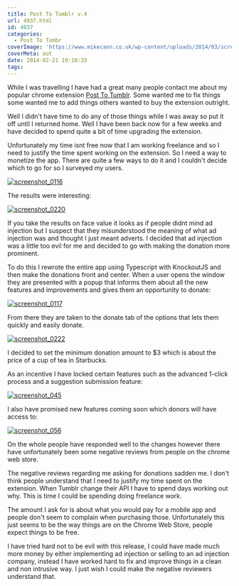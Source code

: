 ```yaml
---
title: Post To Tumblr v.4
url: 4937.html
id: 4937
categories:
  - Post To Tumbr
coverImage: 'https://www.mikecann.co.uk/wp-content/uploads/2014/03/screenshot_045.png'
coverMeta: out
date: 2014-02-21 19:10:33
tags:
---
```


While I was travelling I have had a great many people contact me about my popular chrome extension [Post To Tumblr](https://chrome.google.com/webstore/detail/post-to-tumblr/dbpicbbcpanckagpdjflgojlknomoiah?hl=en). Some wanted me to fix things some wanted me to add things others wanted to buy the extension outright.
<!-- more -->
Well I didn't have time to do any of those things while I was away so put it off until I returned home. Well I have been back now for a few weeks and have decided to spend quite a bit of time upgrading the extension.

Unfortunately my time isnt free now that I am working freelance and so I need to justify the time spent working on the extension. So I need a way to monetize the app. There are quite a few ways to do it and I couldn't decide which to go for so I surveyed my users.

[![screenshot_0116](https://www.mikecann.co.uk/wp-content/uploads/2014/03/screenshot_0116.png)](https://www.mikecann.co.uk/wp-content/uploads/2014/03/screenshot_0116.png)

The results were interesting:

[![screenshot_0220](https://www.mikecann.co.uk/wp-content/uploads/2014/03/screenshot_0220.png)](https://www.mikecann.co.uk/wp-content/uploads/2014/03/screenshot_0220.png)

If you take the results on face value it looks as if people didnt mind ad injection but I suspect that they misunderstood the meaning of what ad injection was and thought I just meant adverts. I decided that ad injection was a little too evil for me and decided to go with making the donation more prominent.

To do this I rewrote the entire app using Typescript with KnockoutJS and then make the donations front and center. When a user opens the window they are presented with a popup that informs them about all the new features and improvements and gives them an opportunity to donate:

[![screenshot_0117](https://www.mikecann.co.uk/wp-content/uploads/2014/03/screenshot_0117.png)](https://www.mikecann.co.uk/wp-content/uploads/2014/03/screenshot_0117.png)

From there they are taken to the donate tab of the options that lets them quickly and easily donate.

[![screenshot_0222](https://www.mikecann.co.uk/wp-content/uploads/2014/03/screenshot_0222.png)](https://www.mikecann.co.uk/wp-content/uploads/2014/03/screenshot_0222.png)

I decided to set the minimum donation amount to $3 which is about the price of a cup of tea in Starbucks.

As an incentive I have locked certain features such as the advanced 1-click process and a suggestion submission feature:

[![screenshot_045](https://www.mikecann.co.uk/wp-content/uploads/2014/03/screenshot_045.png)](https://www.mikecann.co.uk/wp-content/uploads/2014/03/screenshot_045.png)

I also have promised new features coming soon which donors will have access to:

[![screenshot_056](https://www.mikecann.co.uk/wp-content/uploads/2014/03/screenshot_056.png)](https://www.mikecann.co.uk/wp-content/uploads/2014/03/screenshot_056.png)

On the whole people have responded well to the changes however there have unfortunately been some negative reviews from people on the chrome web store.

The negative reviews regarding me asking for donations sadden me. I don't think people understand that I need to justify my time spent on the extension. When Tumblr change their API I have to spend days working out why. This is time I could be spending doing freelance work.

The amount I ask for is about what you would pay for a mobile app and people don't seem to complain when purchasing those. Unfortunately this just seems to be the way things are on the Chrome Web Store, people expect things to be free.

I have tried hard not to be evil with this release, I could have made much more money by either implementing ad injection or selling to an ad injection company, instead I have worked hard to fix and improve things in a clean and non intrusive way. I just wish I could make the negative reviewers understand that.